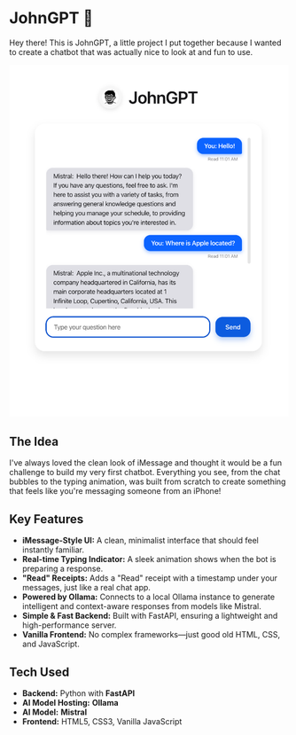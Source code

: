 # JohnGPT 🤖

Hey there! This is JohnGPT, a little project I put together because I wanted to create a chatbot that was actually nice to look at and fun to use.

![JohnGPT Screenshot](./static/home.png)

## The Idea

I've always loved the clean look of iMessage and thought it would be a fun challenge to build my very first chatbot. Everything you see, from the chat bubbles to the typing animation, was built from scratch to create something that feels like you're messaging someone from an iPhone! 

## Key Features

* **iMessage-Style UI:** A clean, minimalist interface that should feel instantly familiar.
* **Real-time Typing Indicator:** A sleek animation shows when the bot is preparing a response.
* **"Read" Receipts:** Adds a "Read" receipt with a timestamp under your messages, just like a real chat app.
* **Powered by Ollama:** Connects to a local Ollama instance to generate intelligent and context-aware responses from models like Mistral.
* **Simple & Fast Backend:** Built with FastAPI, ensuring a lightweight and high-performance server.
* **Vanilla Frontend:** No complex frameworks—just good old HTML, CSS, and JavaScript.

## Tech Used

* **Backend:** Python with **FastAPI**
* **AI Model Hosting:** **Ollama**
* **AI Model:** **Mistral**
* **Frontend:** HTML5, CSS3, Vanilla JavaScript
